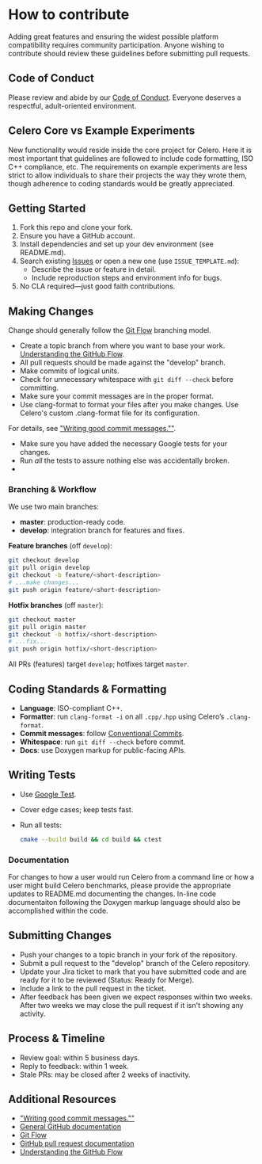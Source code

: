 # How to contribute

Adding great features and ensuring the widest possible platform compatibility requires community participation.  Anyone wishing to contribute should review these guidelines before submitting pull requests.

## Code of Conduct

Please review and abide by our [Code of Conduct](CODE_OF_CONDUCT.md). Everyone deserves a respectful, adult-oriented environment.

## Celero Core vs Example Experiments

New functionality would reside inside the core project for Celero.  Here it is most important that guidelines are followed to include code formatting, ISO C++ compliance, etc.  The requirements on example experiments are less strict to allow individuals to share their projects the way they wrote them, though adherence to coding standards would be greatly appreciated.

## Getting Started

1. Fork this repo and clone your fork.
2. Ensure you have a GitHub account.
3. Install dependencies and set up your dev environment (see README.md).
4. Search existing [Issues](https://github.com/DigitalInBlue/Celero/issues) or open a new one (use `ISSUE_TEMPLATE.md`):
   * Describe the issue or feature in detail.
   * Include reproduction steps and environment info for bugs.
5. No CLA required—just good faith contributions.

## Making Changes

Change should generally follow the [Git Flow](http://nvie.com/posts/a-successful-git-branching-model/) branching model.

*   Create a topic branch from where you want to base your work. [Understanding the GitHub Flow](https://guides.github.com/introduction/flow/).
*   All pull requests should be made against the "develop" branch.
*   Make commits of logical units.
*   Check for unnecessary whitespace with `git diff --check` before committing.
*   Make sure your commit messages are in the proper format.
*   Use clang-format to format your files after you make changes.  Use Celero's custom .clang-format file for its configuration.

For details, see ["Writing good commit messages.""](https://github.com/erlang/otp/wiki/Writing-good-commit-messages).

*   Make sure you have added the necessary Google tests for your changes.
*   Run _all_ the tests to assure nothing else was accidentally broken.
*   

### Branching & Workflow

We use two main branches:

* **master**: production-ready code.
* **develop**: integration branch for features and fixes.

**Feature branches** (off `develop`):

```bash
git checkout develop
git pull origin develop
git checkout -b feature/<short-description>
# ...make changes...
git push origin feature/<short-description>
```

**Hotfix branches** (off `master`):

```bash
git checkout master
git pull origin master
git checkout -b hotfix/<short-description>
# ...fix...
git push origin hotfix/<short-description>
```

All PRs (features) target `develop`; hotfixes target `master`.

## Coding Standards & Formatting

* **Language**: ISO-compliant C++.
* **Formatter**: run `clang-format -i` on all `.cpp/.hpp` using Celero’s `.clang-format`.
* **Commit messages**: follow [Conventional Commits](https://www.conventionalcommits.org/).
* **Whitespace**: run `git diff --check` before commit.
* **Docs**: use Doxygen markup for public-facing APIs.

## Writing Tests

* Use [Google Test](https://github.com/google/googletest).
* Cover edge cases; keep tests fast.
* Run all tests:

  ```bash
  cmake --build build && cd build && ctest
  ```

### Documentation

For changes to how a user would run Celero from a command line or how a user might build Celero benchmarks, please provide the appropriate updates to README.md documenting the changes.  In-line code documentaiton following the Doxygen markup language should also be accomplished within the code.

## Submitting Changes

*   Push your changes to a topic branch in your fork of the repository.
*   Submit a pull request to the "develop" branch of the Celero repository.
*   Update your Jira ticket to mark that you have submitted code and are ready for it to be reviewed (Status: Ready for Merge).
*   Include a link to the pull request in the ticket.
*   After feedback has been given we expect responses within two weeks. After two weeks we may close the pull request if it isn't showing any activity.

## Process & Timeline

*   Review goal: within 5 business days.
*   Reply to feedback: within 1 week.
*   Stale PRs: may be closed after 2 weeks of inactivity.   

## Additional Resources

*   ["Writing good commit messages.""](https://github.com/erlang/otp/wiki/Writing-good-commit-messages)
*   [General GitHub documentation](http://help.github.com/)
*   [Git Flow](http://nvie.com/posts/a-successful-git-branching-model/)
*   [GitHub pull request documentation](http://help.github.com/send-pull-requests/)
*   [Understanding the GitHub Flow](https://guides.github.com/introduction/flow/)

